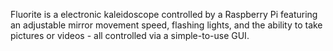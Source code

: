 Fluorite is a electronic kaleidoscope controlled by a Raspberry Pi featuring an adjustable mirror movement speed, flashing lights, and the ability to take pictures or videos - all controlled via a simple-to-use GUI.
